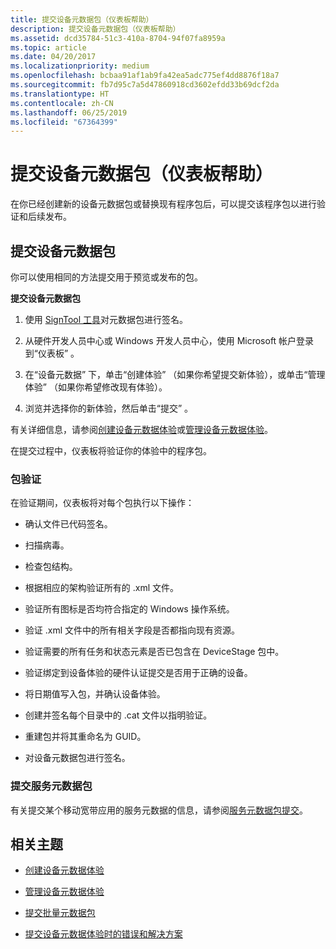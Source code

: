 ```yaml
---
title: 提交设备元数据包（仪表板帮助）
description: 提交设备元数据包（仪表板帮助）
ms.assetid: dcd35784-51c3-410a-8704-94f07fa8959a
ms.topic: article
ms.date: 04/20/2017
ms.localizationpriority: medium
ms.openlocfilehash: bcbaa91af1ab9fa42ea5adc775ef4dd8876f18a7
ms.sourcegitcommit: fb7d95c7a5d47860918cd3602efdd33b69dcf2da
ms.translationtype: HT
ms.contentlocale: zh-CN
ms.lasthandoff: 06/25/2019
ms.locfileid: "67364399"
---
```

# <a name="submit-a-device-metadata-package-dashboard-help"></a>提交设备元数据包（仪表板帮助）


在你已经创建新的设备元数据包或替换现有程序包后，可以提交该程序包以进行验证和后续发布。

## <a name="span-idsubmitting_a_device_metadata_packagespanspan-idsubmitting_a_device_metadata_packagespanspan-idsubmitting_a_device_metadata_packagespansubmitting-a-device-metadata-package"></a><span id="Submitting_a_device_metadata_package"></span><span id="submitting_a_device_metadata_package"></span><span id="SUBMITTING_A_DEVICE_METADATA_PACKAGE"></span>提交设备元数据包


你可以使用相同的方法提交用于预览或发布的包。

**提交设备元数据包**

1.  使用 [SignTool 工具](https://go.microsoft.com/fwlink/p/?LinkId=238330)对元数据包进行签名。

2.  从硬件开发人员中心或 Windows 开发人员中心，使用 Microsoft 帐户登录到“仪表板”  。

3.  在“设备元数据”  下，单击“创建体验”  （如果你希望提交新体验），或单击“管理体验”  （如果你希望修改现有体验）。

4.  浏览并选择你的新体验，然后单击“提交”  。

有关详细信息，请参阅[创建设备元数据体验](https://docs.microsoft.com/windows-hardware/drivers/dashboard/)或[管理设备元数据体验](https://docs.microsoft.com/windows-hardware/drivers/dashboard/)。

在提交过程中，仪表板将验证你的体验中的程序包。

### <a name="span-idpackage_validationspanspan-idpackage_validationspanspan-idpackage_validationspanpackage-validation"></a><span id="Package_validation"></span><span id="package_validation"></span><span id="PACKAGE_VALIDATION"></span>包验证

在验证期间，仪表板将对每个包执行以下操作：

-   确认文件已代码签名。

-   扫描病毒。

-   检查包结构。

-   根据相应的架构验证所有的 .xml 文件。

-   验证所有图标是否均符合指定的 Windows 操作系统。

-   验证 .xml 文件中的所有相关字段是否都指向现有资源。

-   验证需要的所有任务和状态元素是否已包含在 DeviceStage 包中。

-   验证绑定到设备体验的硬件认证提交是否用于正确的设备。

-   将日期值写入包，并确认设备体验。

-   创建并签名每个目录中的 .cat 文件以指明验证。

-   重建包并将其重命名为 GUID。

-   对设备元数据包进行签名。

### <a name="span-idsubmitting_a_service_metadata_packagespanspan-idsubmitting_a_service_metadata_packagespanspan-idsubmitting_a_service_metadata_packagespansubmitting-a-service-metadata-package"></a><span id="Submitting_a_service_metadata_package"></span><span id="submitting_a_service_metadata_package"></span><span id="SUBMITTING_A_SERVICE_METADATA_PACKAGE"></span>提交服务元数据包

有关提交某个移动宽带应用的服务元数据的信息，请参阅[服务元数据包提交](https://docs.microsoft.com/windows-hardware/drivers/mobilebroadband/index)。

## <a name="span-idrelated_topicsspanrelated-topics"></a><span id="related_topics"></span>相关主题

- [创建设备元数据体验](https://docs.microsoft.com/windows-hardware/drivers/dashboard/)

- [管理设备元数据体验](https://docs.microsoft.com/windows-hardware/drivers/dashboard/)

- [提交批量元数据包](https://docs.microsoft.com/windows-hardware/drivers/dashboard/)

- [提交设备元数据体验时的错误和解决方案](https://docs.microsoft.com/windows-hardware/drivers/dashboard/)

 

 






